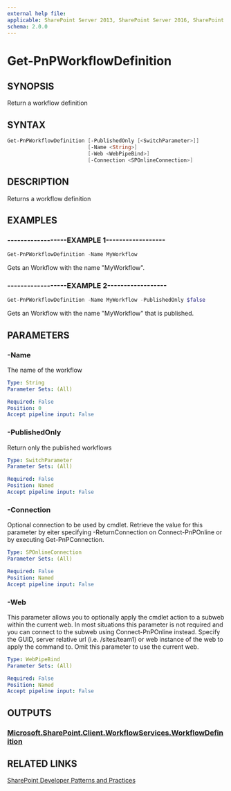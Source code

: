 ```yaml
---
external help file:
applicable: SharePoint Server 2013, SharePoint Server 2016, SharePoint Online
schema: 2.0.0
---
```

# Get-PnPWorkflowDefinition

## SYNOPSIS
Return a workflow definition

## SYNTAX 

```powershell
Get-PnPWorkflowDefinition [-PublishedOnly [<SwitchParameter>]]
                          [-Name <String>]
                          [-Web <WebPipeBind>]
                          [-Connection <SPOnlineConnection>]
```

## DESCRIPTION
Returns a workflow definition

## EXAMPLES

### ------------------EXAMPLE 1------------------
```powershell
Get-PnPWorkflowDefinition -Name MyWorkflow
```

Gets an Workflow with the name "MyWorkflow".

### ------------------EXAMPLE 2------------------
```powershell
Get-PnPWorkflowDefinition -Name MyWorkflow -PublishedOnly $false
```

Gets an Workflow with the name "MyWorkflow" that is published.

## PARAMETERS

### -Name
The name of the workflow

```yaml
Type: String
Parameter Sets: (All)

Required: False
Position: 0
Accept pipeline input: False
```

### -PublishedOnly
Return only the published workflows

```yaml
Type: SwitchParameter
Parameter Sets: (All)

Required: False
Position: Named
Accept pipeline input: False
```

### -Connection
Optional connection to be used by cmdlet. Retrieve the value for this parameter by eiter specifying -ReturnConnection on Connect-PnPOnline or by executing Get-PnPConnection.

```yaml
Type: SPOnlineConnection
Parameter Sets: (All)

Required: False
Position: Named
Accept pipeline input: False
```

### -Web
This parameter allows you to optionally apply the cmdlet action to a subweb within the current web. In most situations this parameter is not required and you can connect to the subweb using Connect-PnPOnline instead. Specify the GUID, server relative url (i.e. /sites/team1) or web instance of the web to apply the command to. Omit this parameter to use the current web.

```yaml
Type: WebPipeBind
Parameter Sets: (All)

Required: False
Position: Named
Accept pipeline input: False
```

## OUTPUTS

### [Microsoft.SharePoint.Client.WorkflowServices.WorkflowDefinition](https://msdn.microsoft.com/en-us/library/microsoft.sharepoint.client.workflowservices.workflowdefinition.aspx)

## RELATED LINKS

[SharePoint Developer Patterns and Practices](http://aka.ms/sppnp)